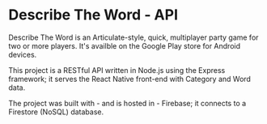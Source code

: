 # Describe The Word - API

Describe The Word is an Articulate-style, quick, multiplayer party game for two or more players. It's availble on the Google Play store for Android devices.

This project is a RESTful API written in Node.js using the Express framework; it serves the React Native front-end with Category and Word data. 

The project was built with - and is hosted in - Firebase; it connects to a Firestore (NoSQL) database.
